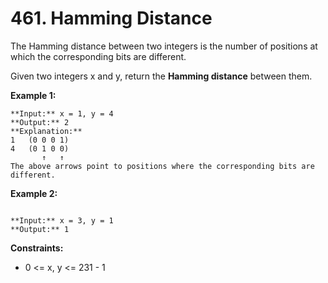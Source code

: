 # 461. Hamming Distance

The Hamming distance between two integers is the number of positions at which the corresponding bits are different.

Given two integers x and y, return the **Hamming distance** between them.

**Example 1:**
```
**Input:** x = 1, y = 4
**Output:** 2
**Explanation:**
1   (0 0 0 1)
4   (0 1 0 0)
       ↑   ↑
The above arrows point to positions where the corresponding bits are different.
```

**Example 2:**
```

**Input:** x = 3, y = 1
**Output:** 1
```

**Constraints:**

- 0 <= x, y <= 231 - 1

 


